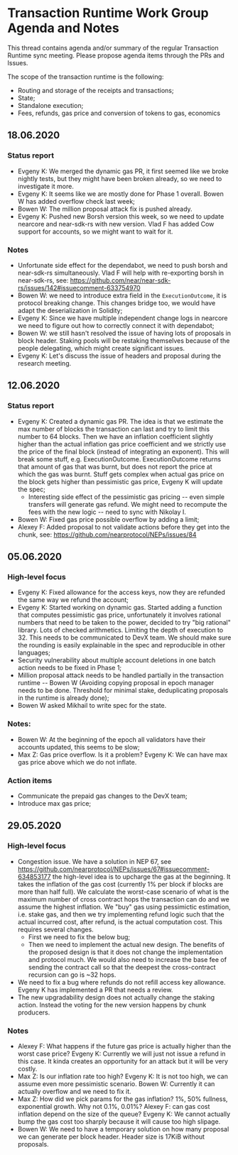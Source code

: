 # Transaction Runtime Work Group Agenda and Notes
This thread contains agenda and/or summary of the regular Transaction Runtime sync meeting. Please propose agenda items through the PRs and Issues.

The scope of the transaction runtime is the following:
* Routing and storage of the receipts and transactions;
* State;
* Standalone execution;
* Fees, refunds, gas price and conversion of tokens to gas, economics

## 18.06.2020

### Status report
* Evgeny K: We merged the dynamic gas PR, it first seemed like we broke nightly tests, but they might have been broken already, so we need to investigate it more.
* Evgeny K: It seems like we are mostly done for Phase 1 overall. Bowen W has added overflow check last week;
* Bowen W: The million proposal attack fix is pushed already.
* Evgeny K: Pushed new Borsh version this week, so we need to update nearcore and near-sdk-rs with new version. Vlad F has added Cow support for accounts, so we might want to wait for it.

### Notes
* Unfortunate side effect for the dependabot, we need to push borsh and near-sdk-rs simultaneously. Vlad F will help with re-exporting borsh in near-sdk-rs, see: https://github.com/near/near-sdk-rs/issues/142#issuecomment-633754970
* Bowen W: we need to introduce extra field in the `ExecutionOutcome`, it is protocol breaking change. This changes bridge too, we would have adapt the deserialization in Solidity;
* Evgeny K: Since we have multiple independent change logs in nearcore we need to figure out how to correctly connect it with dependabot;
* Bowen W: we still hasn't resolved the issue of having lots of proposals in block header. Staking pools will be restaking themselves because of the people delegating, which might create significant issues.
* Evgeny K: Let's discuss the issue of headers and proposal during the research meeting.

## 12.06.2020

### Status report
* Evgeny K: Created a dynamic gas PR. The idea is that we estimate the max number of blocks the transaction can last and try to limit this number to 64 blocks. Then we have an inflation coefficient slightly higher than the actual inflation gas price coefficient and we strictly use the price of the final block (instead of integrating an exponent). This will break some stuff, e.g. ExecutionOutcome. ExecutionOutcome returns that amount of gas that was burnt, but does not report the price at which the gas was burnt. Stuff gets complex when actual gas price on the block gets higher than pessimistic gas price, Evgeny K will update the spec;
  * Interesting side effect of the pessimistic gas pricing -- even simple transfers will generate gas refund. We might need to recompute the fees with the new logic -- need to sync with Nikolay I.
* Bowen W: Fixed gas price possible overflow by adding a limit;
* Alexey F: Added proposal to not validate actions before they get into the chunk, see: https://github.com/nearprotocol/NEPs/issues/84

## 05.06.2020

### High-level focus
* Evgeny K: Fixed allowance for the access keys, now they are refunded the same way we refund the account;
* Evgeny K: Started working on dynamic gas. Started adding a function that computes pessimistic gas price, unfortunately it involves rational numbers that need to be taken to the power, decided to try "big rational" library. Lots of checked arithmetics. Limiting the depth of execution to 32. This needs to be communicated to DevX team. We should make sure the rounding is easily explainable in the spec and reproducible in other languages;
* Security vulnerability about multiple account deletions in one batch action needs to be fixed in Phase 1;
* Million proposal attack needs to be handled partially in the transaction runtime -- Bowen W (Avoiding copying proposal in epoch manager needs to be done. Threshold for minimal stake, deduplicating proposals in the runtime is already done);
* Bowen W asked Mikhail to write spec for the state.

### Notes:
* Bowen W: At the beginning of the epoch all validators have their accounts updated, this seems to be slow;
* Max Z: Gas price overflow. Is it a problem? Evgeny K: We can have max gas price above which we do not inflate.

### Action items
* Communicate the prepaid gas changes to the DevX team;
* Introduce max gas price;

## 29.05.2020

### High-level focus

* Congestion issue. We have a solution in NEP 67, see https://github.com/nearprotocol/NEPs/issues/67#issuecomment-634853177 the high-level idea is to upcharge the gas at the beginning. It takes the inflation of the gas cost (currently 1% per block if blocks are more than half full). We calculate the worst-case scenario of what is the maximum number of cross contract hops the transaction can do and we assume the highest inflation. We "buy" gas using pessimictic estimation, i.e. stake gas, and then we try implementing refund logic such that the actual incurred cost, after refund, is the actual computation cost. This requires several changes.
  * First we need to fix the below bug;
  * Then we need to implement the actual new design.
The benefits of the proposed design is that it does not change the implementation and protocol much.
We would also need to increase the base fee of sending the contract call so that the deepest the cross-contract recursion can go is ~32 hops.
* We need to fix a bug where refunds do not refill access key allowance. Evgeny K has implemented a PR that needs a review.
* The new upgradability design does not actually change the staking action. Instead the voting for the new version happens by chunk producers.


### Notes
* Alexey F: What happens if the future gas price is actually higher than the worst case price? Evgeny K: Currently we will just not issue a refund in this case. It kinda creates an opportunity for an attack but it will be very costly.
* Max Z: Is our inflation rate too high? Evgeny K: It is not too high, we can assume even more pessimistic scenario. Bowen W: Currently it can actually overflow and we need to fix it.
* Max Z: How did we pick params for the gas inflation? 1%, 50% fullness, exponential growth. Why not 0.1%, 0.01%? Alexey F: can gas cost inflation depend on the size of the queue? Evgeny K: We cannot actually bump the gas cost too sharply because it will cause too high slipage.
* Bowen W: We need to have a temporary solution on how many proposal we can generate per block header. Header size is 17KiB without proposals.
